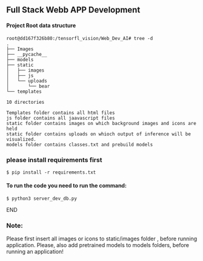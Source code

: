 ## Full Stack Webb APP Development

#### Project Root data structure

```shell
root@dd167f326b80:/tensorfl_vision/Web_Dev_AI# tree -d
.
├── Images
├── __pycache__
├── models
├── static
│   ├── images
│   ├── js
│   └── uploads
│       └── bear
└── templates

10 directories
```

```
Templates folder contains all html files
js folder contains all jaavascript files
static folder contains images on which background images and icons are held
static folder contains uploads on whioch output of inference will be visualized.
models folder contains classes.txt and prebuild models
```

### please install requirements first
```shell
$ pip install -r requirements.txt
```
#### To run the code you need to run the command:

```shell
$ python3 server_dev_db.py
```
END

### Note:
Please first insert all images or icons to static/images folder , before running application. Please, also add pretrained models to models folders, before running an application!


